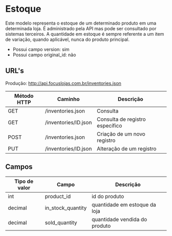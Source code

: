 # Estoque

Este modelo representa o estoque de um determinado produto em uma determinada loja. É administrado pela API mas pode ser consultado por sistemas terceiros.
A quantidade em estoque é sempre referente a um item de variação, quando aplicável, nunca do produto principal.

* Possui campo version: sim
* Possui campo original_id: não

## URL's

Produção: http://api.focuslojas.com.br/inventories.json

Método HTTP | Caminho | Descrição
--|--|--
GET | /inventories.json | Consulta
GET | /inventories/ID.json | Consulta de registro específico
POST | /inventories.json | Criação de um novo registro
PUT | /inventories/ID.json | Alteração de um registro

## Campos

Tipo de valor | Campo | Descrição
--|--|--
int | product_id | id do produto
decimal | in_stock_quantity | quantidade em estoque da loja
decimal | sold_quantity | quantidade vendida do produto
